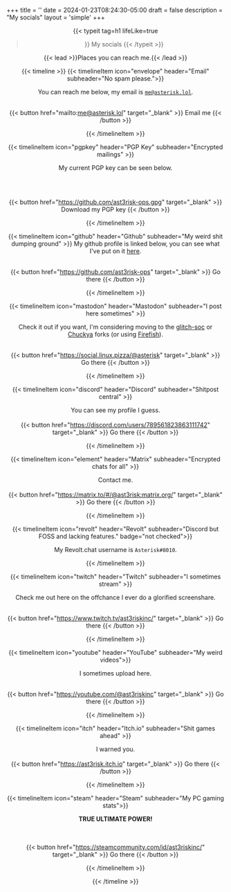 +++
title = ''
date = 2024-01-23T08:24:30-05:00
draft = false
description = "My socials"
layout = 'simple'
+++

<div align="center" markdown>

{{< typeit 
  tag=h1
  lifeLike=true
>}}
My socials
{{< /typeit >}}

{{< lead >}}Places you can reach me.{{< /lead >}}

{{< timeline >}}
{{< timelineItem icon="envelope" header="Email" subheader="No spam please.">}}

You can reach me below, my email is <code>me@asterisk.lol</code>.
<br><br>


{{< button href="mailto:me@asterisk.lol" target="_blank" >}}
Email me
{{< /button >}}

{{< /timelineItem >}}

{{< timelineItem icon="pgpkey" header="PGP Key" subheader="Encrypted mailings" >}}

My current PGP key can be seen below.

<br><br>


{{< button href="https://github.com/ast3risk-ops.gpg" target="_blank" >}}
Download my PGP key
{{< /button >}}

{{< /timelineItem >}}

{{< timelineItem icon="github" header="Github" subheader="My weird shit dumping ground" >}}
My github profile is linked below, you can see what I've put on it <a href="/projects">here</a>.
<br><br>

{{< button href="https://github.com/ast3risk-ops" target="_blank" >}}
Go there
{{< /button >}}

{{< /timelineItem >}}

{{< timelineItem icon="mastodon" header="Mastodon" subheader="I post here sometimes" >}}

Check it out if you want, I'm considering moving to the <a href="https://glitch-soc.github.io/docs/" target="_blank" rel="noopener noreferrer">glitch-soc</a> or <a href="https://github.com/TheEssem/mastodon" target="_blank" rel="noopener noreferrer">Chuckya</a> forks (or using <a href="https://joinfirefish.org" target="_blank" rel="noopener noreferrer">Firefish</a>).
<br><br>

{{< button href="https://social.linux.pizza/@asterisk" target="_blank" >}}
Go there
{{< /button >}}

{{< /timelineItem >}}

{{< timelineItem icon="discord" header="Discord" subheader="Shitpost central" >}}

You can see my profile I guess.
<br><br>
{{< button href="https://discord.com/users/789561823863111742" target="_blank" >}}
Go there
{{< /button >}}

{{< /timelineItem >}}

{{< timelineItem icon="element" header="Matrix" subheader="Encrypted chats for all" >}}

Contact me.
<br><br>
{{< button href="https://matrix.to/#/@ast3risk:matrix.org/" target="_blank" >}}
Go there
{{< /button >}}

{{< /timelineItem >}}

{{< timelineItem icon="revolt" header="Revolt" subheader="Discord but FOSS and lacking features." badge="not checked">}}

My Revolt.chat username is <code>Asterisk#8010</code>.

{{< /timelineItem >}}

{{< timelineItem icon="twitch" header="Twitch" subheader="I sometimes stream" >}}

Check me out here on the offchance I ever do a glorified screenshare.
<br><br>

{{< button href="https://www.twitch.tv/ast3riskinc/" target="_blank" >}}
Go there
{{< /button >}}

{{< /timelineItem >}}

{{< timelineItem icon="youtube" header="YouTube" subheader="My weird videos">}}

I sometimes upload here.
<br><br>

{{< button href="https://youtube.com/@ast3riskinc" target="_blank" >}}
Go there
{{< /button >}}

{{< /timelineItem >}}

{{< timelineItem icon="itch" header="Itch.io" subheader="Shit games ahead" >}}

I warned you.
<br><br>
{{< button href="https://ast3risk.itch.io" target="_blank" >}}
Go there
{{< /button >}}

{{< /timelineItem >}}

{{< timelineItem icon="steam" header="Steam" subheader="My PC gaming stats">}}

<b>TRUE ULTIMATE POWER!</b>

<br><br>
{{< button href="https://steamcommunity.com/id/ast3riskinc/" target="_blank" >}}
Go there
{{< /button >}}

{{< /timelineItem >}}

{{< /timeline >}}


</div>